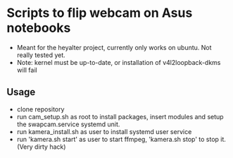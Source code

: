 # Scripts to flip webcam on Asus notebooks
- Meant for the heyalter project, currently only works on ubuntu. Not really tested yet.
- Note: kernel must be up-to-date, or installation of v4l2loopback-dkms will fail

## Usage ##
- clone repository
- run cam_setup.sh as root to install packages, insert modules and setup the swapcam.service systemd unit.
- run kamera_install.sh as user to install systemd user service
- run 'kamera.sh start' as user to start ffmpeg, 'kamera.sh stop' to stop it. (Very dirty hack)

